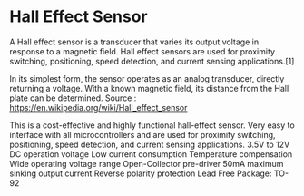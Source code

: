 

# Hall Effect Sensor 

A Hall effect sensor is a transducer that varies its output voltage in response to a magnetic field. Hall effect sensors are used for proximity switching, positioning, speed detection, and current sensing applications.[1]

In its simplest form, the sensor operates as an analog transducer, directly returning a voltage. With a known magnetic field, its distance from the Hall plate can be determined.
Source : https://en.wikipedia.org/wiki/Hall_effect_sensor

This is a cost-effective and highly functional hall-effect sensor. Very easy to interface with all microcontrollers and are used for proximity switching, positioning, speed detection, and current sensing applications.
    3.5V to 12V DC operation voltage
    Low current consumption
    Temperature compensation 
    Wide operating voltage range
    Open-Collector pre-driver
    50mA maximum sinking output current
    Reverse polarity protection
    Lead Free Package: TO-92

